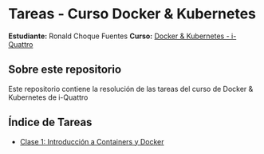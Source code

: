 # Tareas - Curso Docker & Kubernetes
**Estudiante:** Ronald Choque Fuentes
**Curso:** [Docker & Kubernetes - i-Quattro](https://www.i-quattro.com/product-page/dok-kub-001)
## Sobre este repositorio

Este repositorio contiene la resolución de las tareas del curso de Docker & Kubernetes de i-Quattro

## Índice de Tareas

- [Clase 1: Introducción a Containers y Docker](clase1/)